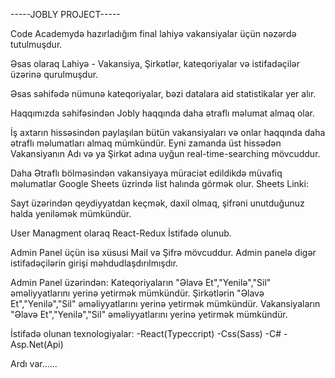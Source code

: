 -----JOBLY PROJECT-----

Code Academydə hazırladığım final lahiyə vakansiyalar üçün nəzərdə tutulmuşdur.

Əsas olaraq Lahiyə - Vakansiya, Şirkətlər, kateqoriyalar və istifadəçilər üzərinə qurulmuşdur.

Əsas səhifədə nümunə kateqoriyalar, bəzi datalara aid statistikalar yer alır.

Haqqımızda səhifəsindən Jobly haqqında daha ətraflı məlumat almaq olar.

İş axtarın hissəsindən paylaşılan bütün vakansiyaları və onlar haqqında daha ətraflı məlumatları almaq mümkündür. Eyni zamanda üst hissədən Vakansiyanın Adı və ya Şirkət adına uyğun real-time-searching mövcuddur.

Daha Ətraflı bölməsindən vakansiyaya müraciət edildikdə müvafiq məlumatlar Google Sheets üzrində list halında görmək olur.
Sheets Linki:

Sayt üzərindən qeydiyyatdan keçmək, daxil olmaq, şifrəni unutduğunuz halda yeniləmək mümkündür.

User Managment olaraq React-Redux İstifadə olunub.

Admin Panel üçün isə xüsusi Mail və Şifrə mövcuddur. Admin panelə digər istifadəçilərin girişi məhdudlaşdırılmışdır.

Admin Panel üzərindən:
Kateqoriyaların "Əlavə Et","Yenilə","Sil" əməliyyatlarını yerinə yetirmək mümkündür.
Şirkətlərin "Əlavə Et","Yenilə","Sil" əməliyyatlarını yerinə yetirmək mümkündür.
Vakansiyaların "Əlavə Et","Yenilə","Sil" əməliyyatlarını yerinə yetirmək mümkündür.

İstifadə olunan texnologiyalar:
-React(Typeccript)
-Css(Sass)
-C#
-Asp.Net(Api)

Ardı var......